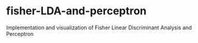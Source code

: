 # fisher-LDA-and-perceptron
Implementation and visualization of Fisher Linear Discriminant Analysis and Perceptron
